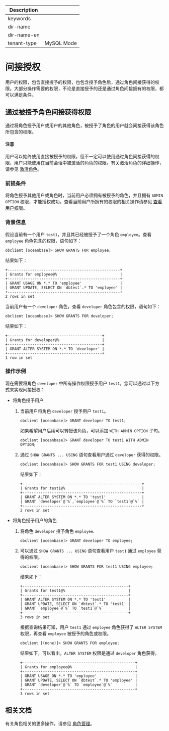 | Description   |                 |
|---------------|-----------------|
| keywords      |                 |
| dir-name      |                 |
| dir-name-en   |                 |
| tenant-type   | MySQL Mode      |

# 间接授权

用户的权限，包含直接授予的权限，也包含授予角色后，通过角色间接获得的权限。大部分操作需要的权限，不论是直接授予的还是通过角色间接拥有的权限，都可以满足条件。

## 通过被授予角色间接获得权限

通过将角色授予用户或用户的其他角色，被授予了角色的用户就会间接获得该角色所包含的权限。

<main id="notice" type='notice'>
<h4>注意</h4>
<p>用户可以始终使用直接被授予的权限，但不一定可以使用通过角色间接获得的权限，用户只能使用在当前会话中被激活的角色的权限。有关激活角色的详细操作，请参见 <a href="340.role-management-of-mysql-mode/500.activating-roles-of-mysql-mode.md">激活角色</a>。</p>
</main>

### 前提条件

将角色授予其他用户或角色时，当前用户必须拥有被授予的角色，并且拥有 `ADMIN OPTION` 权限，才能授权成功。查看当前用户所拥有的权限的相关操作请参见 [查看用户权限](../200.permission-of-mysql-mode/400.view-user-permissions-of-mysql-mode.md)。

### 背景信息

假设当前有一个用户 `test1`，并且其已经被授予了一个角色 `employee`。查看 `employee` 角色包含的权限，语句如下：

```shell
obclient [oceanbase]> SHOW GRANTS FOR employee;
```

结果如下：

```shell
+--------------------------------------------------+
| Grants for employee@%                            |
+--------------------------------------------------+
| GRANT USAGE ON *.* TO 'employee'                 |
| GRANT UPDATE, SELECT ON `dbtest`.* TO 'employee' |
+--------------------------------------------------+
2 rows in set
```

当前用户有一个 `developer` 角色，查看 `developer` 角色包含的权限，语句如下：

```shell
obclient [oceanbase]> SHOW GRANTS FOR developer;
```

结果如下：

```shell
+------------------------------------------+
| Grants for developer@%                   |
+------------------------------------------+
| GRANT ALTER SYSTEM ON *.* TO 'developer' |
+------------------------------------------+
1 row in set
```

### 操作示例

现在需要将角色 `developer` 中所有操作权限授予用户 `test1`，您可以通过以下方式来实现间接授权：

* 将角色授予用户

  1. 当前用户将角色 `developer` 授予用户 `test1`。

      ```shell
      obclient [oceanbase]> GRANT developer TO test1;
      ```

      如果希望用户后续可以转授该角色，可以添加 `WITH ADMIN OPTION` 子句。

      ```shell
      obclient [oceanbase]> GRANT developer TO test1 WITH ADMIN OPTION;
      ```

  2. 通过 `SHOW GRANTS ... USING` 语句查看用户通过 `developer` 获得的权限。

      ```shell
      obclient [oceanbase]> SHOW GRANTS FOR test1 USING developer;
      ```

      结果如下：

      ```shell
      +-----------------------------------------------------+
      | Grants for test1@%                                  |
      +-----------------------------------------------------+
      | GRANT ALTER SYSTEM ON *.* TO 'test1'                |
      | GRANT `developer`@`%`,`employee`@`%` TO `test1`@`%` |
      +-----------------------------------------------------+
      2 rows in set
      ```

* 将角色授予用户的角色

  1. 将角色 `developer` 授予角色 `employee`.

      ```shell
      obclient [oceanbase]> GRANT developer TO employee;
      ```

  2. 可以通过 `SHOW GRANTS ... USING` 语句查看用户 `test1` 通过 `employee` 获得的权限。

      ```shell
      obclient [oceanbase]> SHOW GRANTS FOR test1 USING employee;
      ```

      结果如下：

      ```shell
      +-----------------------------------------------+
      | Grants for test1@%                            |
      +-----------------------------------------------+
      | GRANT ALTER SYSTEM ON *.* TO 'test1'          |
      | GRANT UPDATE, SELECT ON `dbtest`.* TO 'test1' |
      | GRANT `employee`@`%` TO `test1`@`%`           |
      +-----------------------------------------------+
      3 rows in set
      ```

      根据查询结果可知，用户 `test1` 通过 `employee` 角色获得了 `ALTER SYSTEM` 权限，再查看 `employee` 被授予的角色或权限。

      ```shell
      obclient [(none)]> SHOW GRANTS FOR employee;
      ```

      结果如下，可以看出，`ALTER SYSTEM` 权限是通过 `developer` 角色获得。

      ```shell
      +--------------------------------------------------+
      | Grants for employee@%                            |
      +--------------------------------------------------+
      | GRANT USAGE ON *.* TO 'employee'                 |
      | GRANT UPDATE, SELECT ON `dbtest`.* TO 'employee' |
      | GRANT `developer`@`%` TO `employee`@`%`          |
      +--------------------------------------------------+
      3 rows in set
      ```

## 相关文档

有关角色相关的更多操作，请参见 [角色管理](340.role-management-of-mysql-mode/100.roles-of-mysql-mode.md)。
